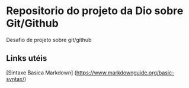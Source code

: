 # Repositorio do projeto da Dio sobre Git/Github
Desafio de projeto sobre git/github

## Links utéis
[Sintaxe Basica Markdown] (https://www.markdownguide.org/basic-syntax/)

